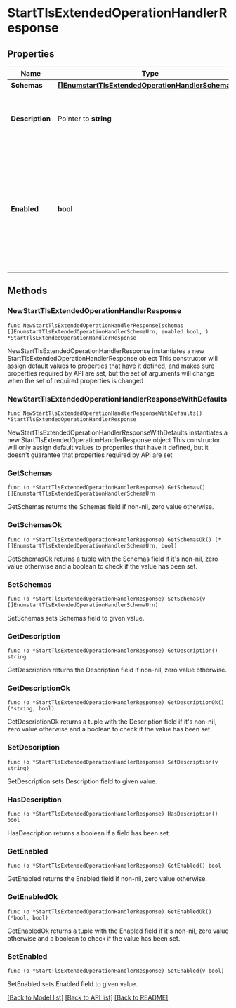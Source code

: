 # StartTlsExtendedOperationHandlerResponse

## Properties

Name | Type | Description | Notes
------------ | ------------- | ------------- | -------------
**Schemas** | [**[]EnumstartTlsExtendedOperationHandlerSchemaUrn**](EnumstartTlsExtendedOperationHandlerSchemaUrn.md) |  | 
**Description** | Pointer to **string** | A description for this Extended Operation Handler | [optional] 
**Enabled** | **bool** | Indicates whether the Extended Operation Handler is enabled (that is, whether the types of extended operations are allowed in the server). | 

## Methods

### NewStartTlsExtendedOperationHandlerResponse

`func NewStartTlsExtendedOperationHandlerResponse(schemas []EnumstartTlsExtendedOperationHandlerSchemaUrn, enabled bool, ) *StartTlsExtendedOperationHandlerResponse`

NewStartTlsExtendedOperationHandlerResponse instantiates a new StartTlsExtendedOperationHandlerResponse object
This constructor will assign default values to properties that have it defined,
and makes sure properties required by API are set, but the set of arguments
will change when the set of required properties is changed

### NewStartTlsExtendedOperationHandlerResponseWithDefaults

`func NewStartTlsExtendedOperationHandlerResponseWithDefaults() *StartTlsExtendedOperationHandlerResponse`

NewStartTlsExtendedOperationHandlerResponseWithDefaults instantiates a new StartTlsExtendedOperationHandlerResponse object
This constructor will only assign default values to properties that have it defined,
but it doesn't guarantee that properties required by API are set

### GetSchemas

`func (o *StartTlsExtendedOperationHandlerResponse) GetSchemas() []EnumstartTlsExtendedOperationHandlerSchemaUrn`

GetSchemas returns the Schemas field if non-nil, zero value otherwise.

### GetSchemasOk

`func (o *StartTlsExtendedOperationHandlerResponse) GetSchemasOk() (*[]EnumstartTlsExtendedOperationHandlerSchemaUrn, bool)`

GetSchemasOk returns a tuple with the Schemas field if it's non-nil, zero value otherwise
and a boolean to check if the value has been set.

### SetSchemas

`func (o *StartTlsExtendedOperationHandlerResponse) SetSchemas(v []EnumstartTlsExtendedOperationHandlerSchemaUrn)`

SetSchemas sets Schemas field to given value.


### GetDescription

`func (o *StartTlsExtendedOperationHandlerResponse) GetDescription() string`

GetDescription returns the Description field if non-nil, zero value otherwise.

### GetDescriptionOk

`func (o *StartTlsExtendedOperationHandlerResponse) GetDescriptionOk() (*string, bool)`

GetDescriptionOk returns a tuple with the Description field if it's non-nil, zero value otherwise
and a boolean to check if the value has been set.

### SetDescription

`func (o *StartTlsExtendedOperationHandlerResponse) SetDescription(v string)`

SetDescription sets Description field to given value.

### HasDescription

`func (o *StartTlsExtendedOperationHandlerResponse) HasDescription() bool`

HasDescription returns a boolean if a field has been set.

### GetEnabled

`func (o *StartTlsExtendedOperationHandlerResponse) GetEnabled() bool`

GetEnabled returns the Enabled field if non-nil, zero value otherwise.

### GetEnabledOk

`func (o *StartTlsExtendedOperationHandlerResponse) GetEnabledOk() (*bool, bool)`

GetEnabledOk returns a tuple with the Enabled field if it's non-nil, zero value otherwise
and a boolean to check if the value has been set.

### SetEnabled

`func (o *StartTlsExtendedOperationHandlerResponse) SetEnabled(v bool)`

SetEnabled sets Enabled field to given value.



[[Back to Model list]](../README.md#documentation-for-models) [[Back to API list]](../README.md#documentation-for-api-endpoints) [[Back to README]](../README.md)



